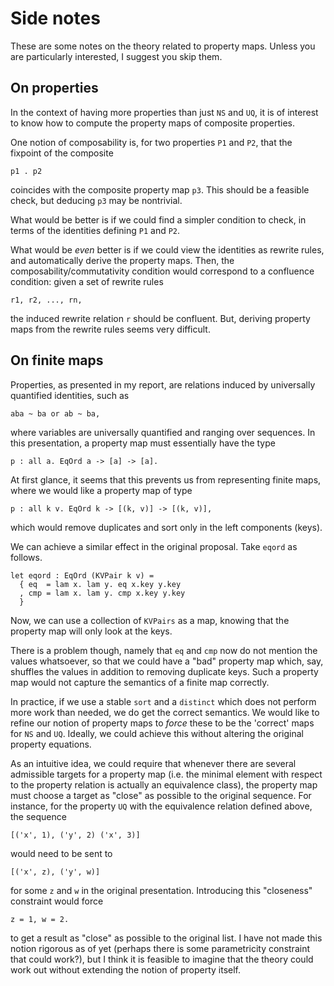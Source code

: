 # Side notes

These are some notes on the theory related to property maps. Unless
you are particularly interested, I suggest you skip them.

## On properties

In the context of having more properties than just `NS` and `UQ`, it
is of interest to know how to compute the property maps of composite
properties.

One notion of composability is, for two properties `P1` and `P2`, that
the fixpoint of the composite

    p1 . p2

coincides with the composite property map `p3`. This should be
a feasible check, but deducing `p3` may be nontrivial.

What would be better is if we could find a simpler condition to check,
in terms of the identities defining `P1` and `P2`.

What would be _even_ better is if we could view the identities as
rewrite rules, and automatically derive the property maps. Then, the
composability/commutativity condition would correspond to a confluence
condition: given a set of rewrite rules

    r1, r2, ..., rn,

the induced rewrite relation `r` should be confluent. But, deriving
property maps from the rewrite rules seems very difficult.

## On finite maps

Properties, as presented in my report, are relations induced by
universally quantified identities, such as

    aba ~ ba or ab ~ ba,

where variables are universally quantified and ranging over sequences.
In this presentation, a property map must essentially have the type

    p : all a. EqOrd a -> [a] -> [a].

At first glance, it seems that this prevents us from representing finite
maps, where we would like a property map of type

    p : all k v. EqOrd k -> [(k, v)] -> [(k, v)],

which would remove duplicates and sort only in the left components
(keys).

We can achieve a similar effect in the original proposal. Take `eqord`
as follows.

    let eqord : EqOrd (KVPair k v) =
      { eq  = lam x. lam y. eq x.key y.key
      , cmp = lam x. lam y. cmp x.key y.key
      }

Now, we can use a collection of `KVPairs` as a map, knowing that the
property map will only look at the keys.

There is a problem though, namely that `eq` and `cmp` now do not
mention the values whatsoever, so that we could have a "bad" property map
which, say, shuffles the values in addition to removing duplicate keys.
Such a property map would not capture the semantics of a finite map correctly.

In practice, if we use a stable `sort` and a `distinct` which does not
perform more work than needed, we do get the correct semantics. We
would like to refine our notion of property maps to _force_ these to
be the 'correct' maps for `NS` and `UQ`. Ideally, we could achieve
this without altering the original property equations.

As an intuitive idea, we could require that whenever there are several
admissible targets for a property map (i.e. the minimal element with
respect to the property relation is actually an equivalence class),
the property map must choose a target as "close" as possible to the
original sequence. For instance, for the property `UQ` with the
equivalence relation defined above, the sequence

    [('x', 1), ('y', 2) ('x', 3)]

would need to be sent to

    [('x', z), ('y', w)]

for some `z` and `w` in the original presentation. Introducing this
"closeness" constraint would force

    z = 1, w = 2.

to get a result as "close" as possible to the original list.
I have not made this notion rigorous as of yet (perhaps there
is some parametricity constraint that could work?), but I think it is
feasible to imagine that the theory could work out without extending
the notion of property itself.
